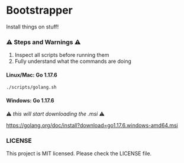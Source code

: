 # Bootstrapper

Install things on stuff!

### :warning: Steps and Warnings :warning:

1. Inspect all scripts before running them
1. Fully understand what the commands are doing

#### Linux/Mac: Go 1.17.6

`./scripts/golang.sh`

#### Windows: Go 1.17.6

:warning: _this will start downloading the .msi_ :warning:

https://golang.org/doc/install?download=go1.17.6.windows-amd64.msi

### LICENSE

This project is MIT licensed. Please check the LICENSE file.
